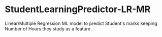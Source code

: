 # StudentLearningPredictor-LR-MR
Linear/Multiple Regression ML model to predict Student's marks keeping Number of Hours they study as a feature.
